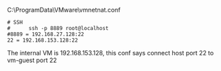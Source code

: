 C:\ProgramData\VMware\vmnetnat.conf

```
# SSH
#      ssh -p 8889 root@localhost
#8889 = 192.168.27.128:22
22 = 192.168.153.128:22

```
The internal VM is 192.168.153.128, this conf says connect host port 22 to vm-guest port 22
